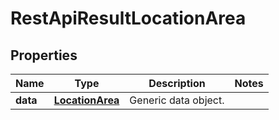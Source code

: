 
# RestApiResultLocationArea

## Properties
Name | Type | Description | Notes
------------ | ------------- | ------------- | -------------
**data** | [**LocationArea**](LocationArea.md) | Generic data object. | 




